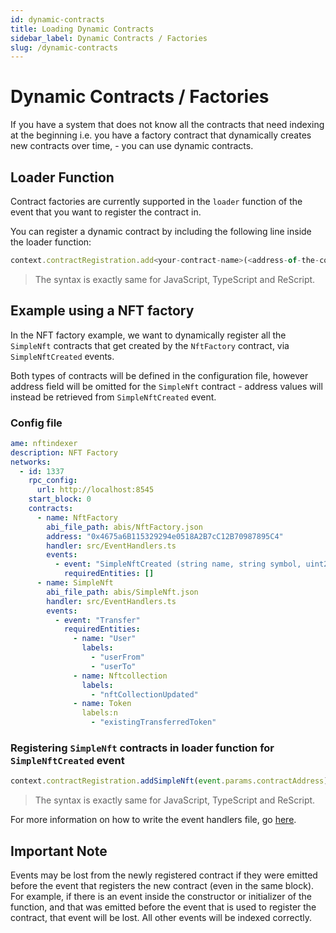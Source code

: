 ```yaml
---
id: dynamic-contracts
title: Loading Dynamic Contracts
sidebar_label: Dynamic Contracts / Factories
slug: /dynamic-contracts
---
```


# Dynamic Contracts / Factories

If you have a system that does not know all the contracts that need indexing at the beginning i.e. you have a factory contract that dynamically creates new contracts over time, - you can use dynamic contracts.

## Loader Function

Contract factories are currently supported in the `loader` function of the event that you want to register the contract in.

You can register a dynamic contract by including the following line inside the loader function:

```javascript
context.contractRegistration.add<your-contract-name>(<address-of-the-contract>)
```

> The syntax is exactly same for JavaScript, TypeScript and ReScript.

## Example using a NFT factory

In the NFT factory example, we want to dynamically register all the `SimpleNft` contracts that get created by the `NftFactory` contract, via `SimpleNftCreated` events.

Both types of contracts will be defined in the configuration file, however address field will be omitted for the `SimpleNft` contract - address values will instead be retrieved from `SimpleNftCreated` event.

### Config file

```yaml
ame: nftindexer
description: NFT Factory
networks:
  - id: 1337
    rpc_config:
      url: http://localhost:8545
    start_block: 0
    contracts:
      - name: NftFactory
        abi_file_path: abis/NftFactory.json
        address: "0x4675a6B115329294e0518A2B7cC12B70987895C4"
        handler: src/EventHandlers.ts
        events:
          - event: "SimpleNftCreated (string name, string symbol, uint256 maxSupply, address contractAddress)"
            requiredEntities: []
      - name: SimpleNft
        abi_file_path: abis/SimpleNft.json
        handler: src/EventHandlers.ts
        events:
          - event: "Transfer"
            requiredEntities:
              - name: "User"
                labels:
                  - "userFrom"
                  - "userTo"
              - name: Nftcollection
                labels:
                  - "nftCollectionUpdated"
              - name: Token
                labels:n
                  - "existingTransferredToken"
```

### Registering `SimpleNft` contracts in loader function for `SimpleNftCreated` event

```javascript
context.contractRegistration.addSimpleNft(event.params.contractAddress);
```

> The syntax is exactly same for JavaScript, TypeScript and ReScript.

For more information on how to write the event handlers file, go [here](./event-handlers.mdx).

## Important Note

Events may be lost from the newly registered contract if they were emitted before the event that registers the new contract (even in the same block). For example, if there is an event inside the constructor or initializer of the function, and that was emitted before the event that is used to register the contract, that event will be lost. All other events will be indexed correctly.
